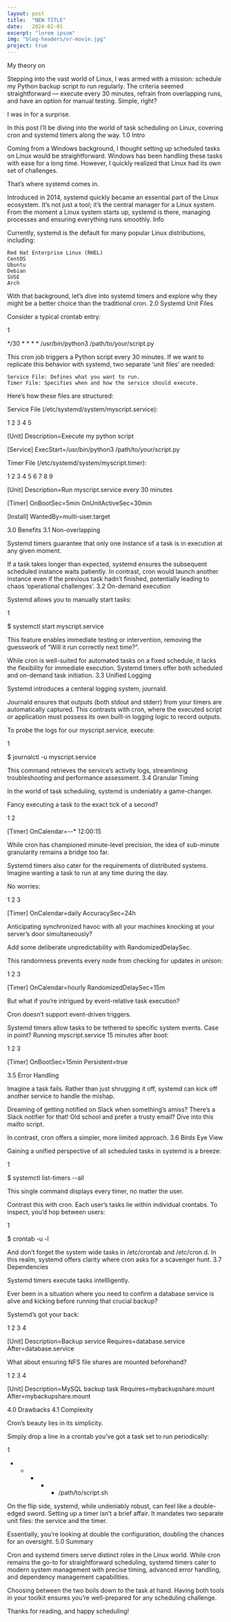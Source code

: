 ```yaml
---
layout: post
title:  "NEW TITLE"
date:   2024-02-01
excerpt: "lorem ipsum"
img: "blog-headers/vr-movie.jpg" 
project: true  
---
```


My theory on

Stepping into the vast world of Linux, I was armed with a mission: schedule my Python backup script to run regularly. The criteria seemed straightforward — execute every 30 minutes, refrain from overlapping runs, and have an option for manual testing. Simple, right?

I was in for a surprise.

In this post I’ll be diving into the world of task scheduling on Linux, covering cron and systemd timers along the way.
1.0 Intro

Coming from a Windows background, I thought setting up scheduled tasks on Linux would be straightforward. Windows has been handling these tasks with ease for a long time. However, I quickly realized that Linux had its own set of challenges.

That’s where systemd comes in.

Introduced in 2014, systemd quickly became an essential part of the Linux ecosystem. It’s not just a tool; it’s the central manager for a Linux system. From the moment a Linux system starts up, systemd is there, managing processes and ensuring everything runs smoothly.
Info

Currently, systemd is the default for many popular Linux distributions, including:

    Red Hat Enterprise Linux (RHEL)
    CentOS
    Ubuntu
    Debian
    SUSE
    Arch

With that background, let’s dive into systemd timers and explore why they might be a better choice than the traditional cron.
2.0 Systemd Unit Files

Consider a typical crontab entry:

1

	

*/30 * * * * /usr/bin/python3 /path/to/your/script.py

This cron job triggers a Python script every 30 minutes. If we want to replicate this behavior with systemd, two separate ‘unit files’ are needed:

    Service File: Defines what you want to run.
    Timer File: Specifies when and how the service should execute.

Here’s how these files are structured:

Service File (/etc/systemd/system/myscript.service):

1
2
3
4
5

	

[Unit]
Description=Execute my python script

[Service]
ExecStart=/usr/bin/python3 /path/to/your/script.py

Timer File (/etc/systemd/system/myscript.timer):

1
2
3
4
5
6
7
8
9

	

[Unit]
Description=Run myscript.service every 30 minutes

[Timer]
OnBootSec=5min
OnUnitActiveSec=30min

[Install]
WantedBy=multi-user.target

3.0 Benefits
3.1 Non-overlapping

Systemd timers guarantee that only one instance of a task is in execution at any given moment.

If a task takes longer than expected, systemd ensures the subsequent scheduled instance waits patiently. In contrast, cron would launch another instance even if the previous task hadn’t finished, potentially leading to chaos ‘operational challenges’.
3.2 On-demand execution

Systemd allows you to manually start tasks:

1

	

$ systemctl start myscript.service

This feature enables immediate testing or intervention, removing the guesswork of “Will it run correctly next time?”.

While cron is well-suited for automated tasks on a fixed schedule, it lacks the flexibility for immediate execution. Systemd timers offer both scheduled and on-demand task initiation.
3.3 Unified Logging

Systemd introduces a centeral logging system, journald.

Journald ensures that outputs (both stdout and stderr) from your timers are automatically captured. This contrasts with cron, where the executed script or application must possess its own built-in logging logic to record outputs.

To probe the logs for our myscript.service, execute:

1

	

$ journalctl -u myscript.service

This command retrieves the service’s activity logs, streamlining troubleshooting and performance assessment.
3.4 Granular Timing

In the world of task scheduling, systemd is undeniably a game-changer.

Fancy executing a task to the exact tick of a second?

1
2

	

[Timer]
OnCalendar=*-*-* 12:00:15

While cron has championed minute-level precision, the idea of sub-minute granularity remains a bridge too far.

Systemd timers also cater for the requirements of distributed systems. Imagine wanting a task to run at any time during the day.

No worries:

1
2
3

	

[Timer]
OnCalendar=daily
AccuracySec=24h

Anticipating synchronized havoc with all your machines knocking at your server’s door simultaneously?

Add some deliberate unpredictability with RandomizedDelaySec.

This randomness prevents every node from checking for updates in unison:

1
2
3

	

[Timer]
OnCalendar=hourly
RandomizedDelaySec=15m

But what if you’re intrigued by event-relative task execution?

Cron doesn’t support event-driven triggers.

Systemd timers allow tasks to be tethered to specific system events. Case in point? Running myscript.service 15 minutes after boot:

1
2
3

	

[Timer]
OnBootSec=15min
Persistent=true

3.5 Error Handling

Imagine a task fails. Rather than just shrugging it off, systemd can kick off another service to handle the mishap.

Dreaming of getting notified on Slack when something’s amiss? There’s a Slack notifier for that! Old school and prefer a trusty email? Dive into this mailto script.

In contrast, cron offers a simpler, more limited approach.
3.6 Birds Eye View

Gaining a unified perspective of all scheduled tasks in systemd is a breeze:

1

	

$ systemctl list-timers --all

This single command displays every timer, no matter the user.

Contrast this with cron. Each user’s tasks lie within individual crontabs. To inspect, you’d hop between users:

1

	

$ crontab -u <username> -l

And don’t forget the system wide tasks in /etc/crontab and /etc/cron.d. In this realm, systemd offers clarity where cron asks for a scavenger hunt.
3.7 Dependencies

Systemd timers execute tasks intellligently.

Ever been in a situation where you need to confirm a database service is alive and kicking before running that crucial backup?

Systemd’s got your back:

1
2
3
4

	

[Unit]
Description=Backup service
Requires=database.service
After=database.service

What about ensuring NFS file shares are mounted beforehand?

1
2
3
4

	

[Unit]
Description=MySQL backup task
Requires=mybackupshare.mount
After=mybackupshare.mount

4.0 Drawbacks
4.1 Complexity

Cron’s beauty lies in its simplicity.

Simply drop a line in a crontab you’ve got a task set to run periodically:

1

	

* * * * * /path/to/script.sh

On the flip side, systemd, while undeniably robust, can feel like a double-edged sword. Setting up a timer isn’t a brief affair. It mandates two separate unit files: the service and the timer.

Essentially, you’re looking at double the configuration, doubling the chances for an oversight.
5.0 Summary

Cron and systemd timers serve distinct roles in the Linux world. While cron remains the go-to for straightforward scheduling, systemd timers cater to modern system management with precise timing, advanced error handling, and dependency management capabilities.

Choosing between the two boils down to the task at hand. Having both tools in your toolkit ensures you’re well-prepared for any scheduling challenge.

Thanks for reading, and happy scheduling!